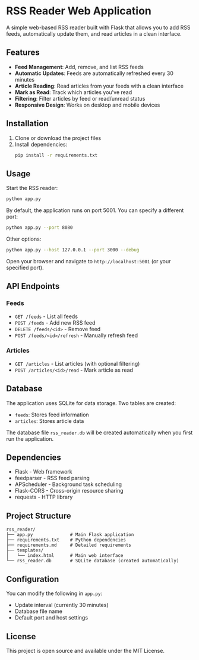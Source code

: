 # RSS Reader Web Application

A simple web-based RSS reader built with Flask that allows you to add RSS feeds, automatically update them, and read articles in a clean interface.

## Features

- **Feed Management**: Add, remove, and list RSS feeds
- **Automatic Updates**: Feeds are automatically refreshed every 30 minutes
- **Article Reading**: Read articles from your feeds with a clean interface
- **Mark as Read**: Track which articles you've read
- **Filtering**: Filter articles by feed or read/unread status
- **Responsive Design**: Works on desktop and mobile devices

## Installation

1. Clone or download the project files
2. Install dependencies:
   ```bash
   pip install -r requirements.txt
   ```

## Usage

Start the RSS reader:

```bash
python app.py
```

By default, the application runs on port 5001. You can specify a different port:

```bash
python app.py --port 8080
```

Other options:
```bash
python app.py --host 127.0.0.1 --port 3000 --debug
```

Open your browser and navigate to `http://localhost:5001` (or your specified port).

## API Endpoints

### Feeds
- `GET /feeds` - List all feeds
- `POST /feeds` - Add new RSS feed
- `DELETE /feeds/<id>` - Remove feed
- `POST /feeds/<id>/refresh` - Manually refresh feed

### Articles
- `GET /articles` - List articles (with optional filtering)
- `POST /articles/<id>/read` - Mark article as read

## Database

The application uses SQLite for data storage. Two tables are created:
- `feeds`: Stores feed information
- `articles`: Stores article data

The database file `rss_reader.db` will be created automatically when you first run the application.

## Dependencies

- Flask - Web framework
- feedparser - RSS feed parsing
- APScheduler - Background task scheduling
- Flask-CORS - Cross-origin resource sharing
- requests - HTTP library

## Project Structure

```
rss_reader/
├── app.py              # Main Flask application
├── requirements.txt    # Python dependencies
├── requirements.md     # Detailed requirements
├── templates/
│   └── index.html      # Main web interface
└── rss_reader.db       # SQLite database (created automatically)
```

## Configuration

You can modify the following in `app.py`:
- Update interval (currently 30 minutes)
- Database file name
- Default port and host settings

## License

This project is open source and available under the MIT License.